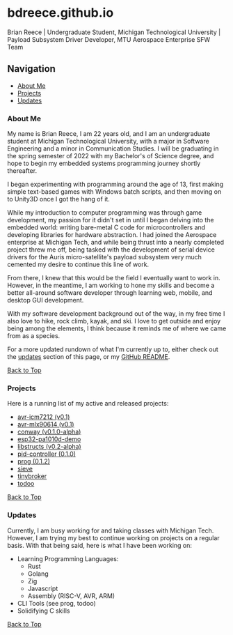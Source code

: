 # bdreece.github.io

  Brian Reece |
  Undergraduate Student, Michigan Technological University |
  Payload Subsystem Driver Developer, MTU Aerospace Enterprise SFW Team

## Navigation

* [About Me](#about-me)
* [Projects](#projects)
* [Updates](#updates)

### About Me

  My name is Brian Reece, I am 22 years old, and I am an undergraduate student at
  Michigan Technological University, with a major in Software Engineering and a
  minor in Communication Studies. I will be graduating in the spring semester of 2022
  with my Bachelor's of Science degree, and hope to begin my embedded systems
  programming journey shortly thereafter. 

  I began experimenting with programming around the age of 13, first making simple
  text-based games with Windows batch scripts, and then moving on to Unity3D once
  I got the hang of it.

  While my introduction to computer programming was through
  game development, my passion for it didn't set in until I began delving into the
  embedded world: writing bare-metal C code for microcontrollers and developing
  libraries for hardware abstraction. I had joined the Aerospace enterprise at
  Michigan Tech, and while being thrust into a nearly completed project threw me
  off, being tasked with the development of serial device drivers for the Auris
  micro-satellite's payload subsystem very much cemented my desire to continue this
  line of work.

  From there, I knew that this would be the field I eventually want
  to work in. However, in the meantime, I am working to hone my skills and become
  a better all-around software developer through learning web, mobile, and desktop
  GUI development.

  With my software development background out of the way, in my free time I also
  love to hike, rock climb, kayak, and ski. I love to get outside and enjoy being
  among the elements, I think because it reminds me of where we came from as a
  species.

  For a more updated rundown of what I'm currently up to, either check out the
  [updates](#updates) section of this page, or my [GitHub README](/bdreece).

  [Back to Top](#navigation)

### Projects

  Here is a running list of my active and released projects:
  
  * [avr-icm7212 (v0.1)](/avr-icm7212)
  * [avr-mlx90614 (v0.1)](/avr-mlx90614)
  * [conway (v0.1.0-alpha)](/conway)
  * [esp32-pa1010d-demo](/esp32-pa1010d-demo)
  * [libstructs (v0.2-alpha)](/libstructs)
  * [pid-controller (0.1.0)](/pid-controller)
  * [prog (0.1.2)](/prog)
  * [sieve](/sieve)
  * [tinybroker](/tinybroker)
  * [todoo](/todoo)

  [Back to Top](#navigation)

### Updates

  Currently, I am busy working for and taking classes with Michigan Tech. However,
  I am trying my best to continue working on projects on a regular basis. With
  that being said, here is what I have been working on:

  * Learning Programming Languages:
    * Rust
    * Golang
    * Zig
    * Javascript
    * Assembly (RISC-V, AVR, ARM)
  * CLI Tools (see prog, todoo)
  * Solidifying C skills

  [Back to Top](#navigation)
